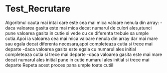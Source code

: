 # Test_Recrutare

Algoritmul cauta mai intai care este cea mai mica valoare nenula din array:
-daca valoarea gasita este mai mica decat numarul de culori ales,atunci pune valoarea gasita in cutie si vede cu ce diferenta trebuie sa umple cutia.Apoi ia valoarea cea mai mica valoare nenula din array dar mai mare sau egala decat diferenta necesara,apoi completeaza cutia si trece mai departe
-daca valoarea gasita este egala cu numarul ales initial completeaza cutia si trece mai departe
-daca valoarea gasita este mai mare decat numarul ales initial pune in cutie numarul ales initial si trece mai departe
Repeta acest proces pana umple toate cutiil
